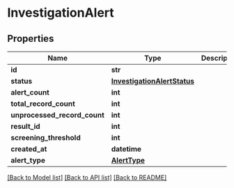 # InvestigationAlert

## Properties
Name | Type | Description | Notes
------------ | ------------- | ------------- | -------------
**id** | **str** |  | 
**status** | [**InvestigationAlertStatus**](InvestigationAlertStatus.md) |  | 
**alert_count** | **int** |  | 
**total_record_count** | **int** |  | 
**unprocessed_record_count** | **int** |  | 
**result_id** | **int** |  | [optional] 
**screening_threshold** | **int** |  | 
**created_at** | **datetime** |  | 
**alert_type** | [**AlertType**](AlertType.md) |  | 

[[Back to Model list]](../README.md#documentation-for-models) [[Back to API list]](../README.md#documentation-for-api-endpoints) [[Back to README]](../README.md)

